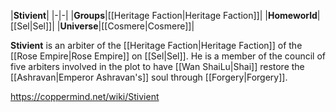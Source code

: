 |**Stivient**|
|-|-|
|**Groups**|[[Heritage Faction\|Heritage Faction]]|
|**Homeworld**|[[Sel\|Sel]]|
|**Universe**|[[Cosmere\|Cosmere]]|

**Stivient** is an arbiter of the [[Heritage Faction\|Heritage Faction]] of the [[Rose Empire\|Rose Empire]] on [[Sel\|Sel]]. He is a member of the council of five arbiters involved in the plot to have [[Wan ShaiLu\|Shai]] restore the [[Ashravan\|Emperor Ashravan's]] soul through [[Forgery\|Forgery]].



https://coppermind.net/wiki/Stivient